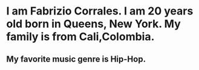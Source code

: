 # I am Fabrizio Corrales. I am 20 years old born in Queens, New York. My family is from Cali,Colombia.
## My favorite music genre is Hip-Hop.
